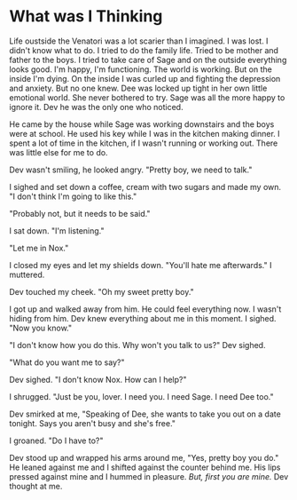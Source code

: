 # What was I Thinking

Life oustside the Venatori was a lot scarier than I imagined.  I was lost.  I didn't know what to do.  I tried to do the family life.  Tried to be mother and father to the boys.  I tried to take care of Sage and on the outside everything looks good.  I'm happy, I'm functioning.  The world is working.  But on the inside I'm dying.  On the inside I was curled up and fighting the depression and anxiety.  But no one knew.  Dee was locked up tight in her own little emotional world.  She never bothered to try.  Sage was all the more happy to ignore it.  Dev he was the only one who noticed.

He came by the house while Sage was working downstairs and the boys were at school.  He used his key while I was in the kitchen making dinner.  I spent a lot of time in the kitchen, if I wasn't running or working out.  There was little else for me to do.

Dev wasn't smiling, he looked angry.  "Pretty boy, we need to talk."

I sighed and set down a coffee, cream with two sugars and made my own.  "I don't think I'm going to like this."

"Probably not, but it needs to be said."

I sat down.  "I'm listening."

"Let me in Nox."

I closed my eyes and  let my shields down.  "You'll hate me afterwards." I muttered.

Dev touched my cheek. "Oh my sweet pretty boy."

I got up and walked away from him.  He could feel everything now.  I wasn't hiding from him.  Dev knew everything about me in this moment.  I sighed.  "Now you know."

"I don't know how you do this.  Why won't you talk to us?"  Dev sighed.

"What do you want me to say?"

Dev sighed.  "I don't know Nox. How can I help?"

I shrugged.  "Just be you, lover.  I need you.  I need Sage.  I need Dee too."

Dev smirked at me, "Speaking of Dee, she wants to take you out on a date tonight.  Says you aren't busy and she's free."

I groaned.  "Do I have to?"

Dev stood up and wrapped his arms around me, "Yes, pretty boy you do."  He leaned against me and I shifted against the counter behind me.  His lips pressed against mine and I hummed in pleasure.  _But, first you are mine._ Dev thought at me.
